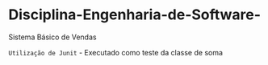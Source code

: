 # Disciplina-Engenharia-de-Software-
Sistema Básico de Vendas 

`Utilização de Junit` - Executado como teste da classe de soma 

